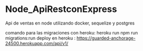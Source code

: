 # Node_ApiRestconExpress
Api de ventas en node utilizando docker, sequelize y postgres

comando para las migraciones con heroku: heroku run npm run migrations:run
deploy en heroku : https://guarded-anchorage-24500.herokuapp.com/api/v1/
